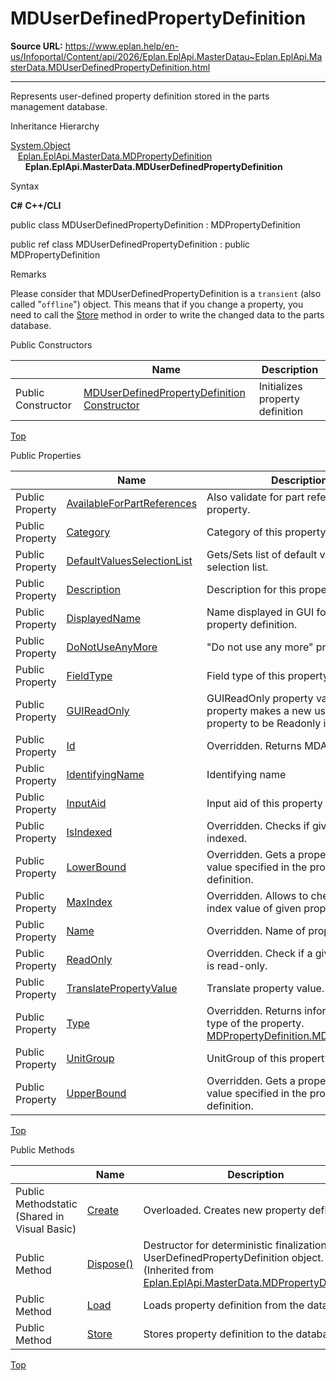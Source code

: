 # MDUserDefinedPropertyDefinition

**Source URL:** https://www.eplan.help/en-us/Infoportal/Content/api/2026/Eplan.EplApi.MasterDatau~Eplan.EplApi.MasterData.MDUserDefinedPropertyDefinition.html

---

Represents user-defined property definition stored in the parts management database.

Inheritance Hierarchy

[System.Object](#)  
   [Eplan.EplApi.MasterData.MDPropertyDefinition](Eplan.EplApi.MasterDatau~Eplan.EplApi.MasterData.MDPropertyDefinition.html)  
      **Eplan.EplApi.MasterData.MDUserDefinedPropertyDefinition**

Syntax

**C#**
**C++/CLI**


public class MDUserDefinedPropertyDefinition : MDPropertyDefinition

public ref class MDUserDefinedPropertyDefinition : public MDPropertyDefinition


Remarks

Please consider that MDUserDefinedPropertyDefinition is a `transient` (also called "`offline`") object. This means that if you change a property, you need to call the [Store](Eplan.EplApi.MasterDatau~Eplan.EplApi.MasterData.MDUserDefinedPropertyDefinition~Store.html) method in order to write the changed data to the parts database.

Public Constructors

|  | Name | Description |
| --- | --- | --- |
| Public Constructor | [MDUserDefinedPropertyDefinition Constructor](Eplan.EplApi.MasterDatau~Eplan.EplApi.MasterData.MDUserDefinedPropertyDefinition~_ctor.html) | Initializes property definition |

[Top](#top)

Public Properties

|  | Name | Description |
| --- | --- | --- |
| Public Property | [AvailableForPartReferences](Eplan.EplApi.MasterDatau~Eplan.EplApi.MasterData.MDUserDefinedPropertyDefinition~AvailableForPartReferences.html) | Also validate for part references property. |
| Public Property | [Category](Eplan.EplApi.MasterDatau~Eplan.EplApi.MasterData.MDUserDefinedPropertyDefinition~Category.html) | Category of this property definition. |
| Public Property | [DefaultValuesSelectionList](Eplan.EplApi.MasterDatau~Eplan.EplApi.MasterData.MDUserDefinedPropertyDefinition~DefaultValuesSelectionList.html) | Gets/Sets list of default values for selection list. |
| Public Property | [Description](Eplan.EplApi.MasterDatau~Eplan.EplApi.MasterData.MDUserDefinedPropertyDefinition~Description.html) | Description for this property definition. |
| Public Property | [DisplayedName](Eplan.EplApi.MasterDatau~Eplan.EplApi.MasterData.MDUserDefinedPropertyDefinition~DisplayedName.html) | Name displayed in GUI for this property definition. |
| Public Property | [DoNotUseAnyMore](Eplan.EplApi.MasterDatau~Eplan.EplApi.MasterData.MDUserDefinedPropertyDefinition~DoNotUseAnyMore.html) | "Do not use any more" property. |
| Public Property | [FieldType](Eplan.EplApi.MasterDatau~Eplan.EplApi.MasterData.MDUserDefinedPropertyDefinition~FieldType.html) | Field type of this property definition. |
| Public Property | [GUIReadOnly](Eplan.EplApi.MasterDatau~Eplan.EplApi.MasterData.MDUserDefinedPropertyDefinition~GUIReadOnly.html) | GUIReadOnly property value. This property makes a new user-defined property to be Readonly in GUI. |
| Public Property | [Id](Eplan.EplApi.MasterDatau~Eplan.EplApi.MasterData.MDUserDefinedPropertyDefinition~Id.html) | Overridden. Returns MDAnyPropertyId. |
| Public Property | [IdentifyingName](Eplan.EplApi.MasterDatau~Eplan.EplApi.MasterData.MDUserDefinedPropertyDefinition~IdentifyingName.html) | Identifying name |
| Public Property | [InputAid](Eplan.EplApi.MasterDatau~Eplan.EplApi.MasterData.MDUserDefinedPropertyDefinition~InputAid.html) | Input aid of this property definition. |
| Public Property | [IsIndexed](Eplan.EplApi.MasterDatau~Eplan.EplApi.MasterData.MDUserDefinedPropertyDefinition~IsIndexed.html) | Overridden. Checks if given property is indexed. |
| Public Property | [LowerBound](Eplan.EplApi.MasterDatau~Eplan.EplApi.MasterData.MDUserDefinedPropertyDefinition~LowerBound.html) | Overridden. Gets a property's minimal value specified in the property's definition. |
| Public Property | [MaxIndex](Eplan.EplApi.MasterDatau~Eplan.EplApi.MasterData.MDUserDefinedPropertyDefinition~MaxIndex.html) | Overridden. Allows to check maximal index value of given property. |
| Public Property | [Name](Eplan.EplApi.MasterDatau~Eplan.EplApi.MasterData.MDUserDefinedPropertyDefinition~Name.html) | Overridden. Name of property. |
| Public Property | [ReadOnly](Eplan.EplApi.MasterDatau~Eplan.EplApi.MasterData.MDUserDefinedPropertyDefinition~ReadOnly.html) | Overridden. Check if a given property is read-only. |
| Public Property | [TranslatePropertyValue](Eplan.EplApi.MasterDatau~Eplan.EplApi.MasterData.MDUserDefinedPropertyDefinition~TranslatePropertyValue.html) | Translate property value. |
| Public Property | [Type](Eplan.EplApi.MasterDatau~Eplan.EplApi.MasterData.MDUserDefinedPropertyDefinition~Type.html) | Overridden. Returns information about type of the property. [MDPropertyDefinition.MDPropertyType](Eplan.EplApi.MasterDatau~Eplan.EplApi.MasterData.MDPropertyDefinition+MDPropertyType.html) |
| Public Property | [UnitGroup](Eplan.EplApi.MasterDatau~Eplan.EplApi.MasterData.MDUserDefinedPropertyDefinition~UnitGroup.html) | UnitGroup of this property definition. |
| Public Property | [UpperBound](Eplan.EplApi.MasterDatau~Eplan.EplApi.MasterData.MDUserDefinedPropertyDefinition~UpperBound.html) | Overridden. Gets a property's maximal value specified in the property's definition. |

[Top](#top)

Public Methods

|  | Name | Description |
| --- | --- | --- |
| Public Methodstatic (Shared in Visual Basic) | [Create](Eplan.EplApi.MasterDatau~Eplan.EplApi.MasterData.MDUserDefinedPropertyDefinition~Create.html) | Overloaded. Creates new property definition |
| Public Method | [Dispose()](Eplan.EplApi.MasterDatau~Eplan.EplApi.MasterData.MDPropertyDefinition~Dispose().html) | Destructor for deterministic finalization of UserDefinedPropertyDefinition object. (Inherited from [Eplan.EplApi.MasterData.MDPropertyDefinition](Eplan.EplApi.MasterDatau~Eplan.EplApi.MasterData.MDPropertyDefinition.html)) |
| Public Method | [Load](Eplan.EplApi.MasterDatau~Eplan.EplApi.MasterData.MDUserDefinedPropertyDefinition~Load().html) | Loads property definition from the database. |
| Public Method | [Store](Eplan.EplApi.MasterDatau~Eplan.EplApi.MasterData.MDUserDefinedPropertyDefinition~Store.html) | Stores property definition to the database. |

[Top](#top)
